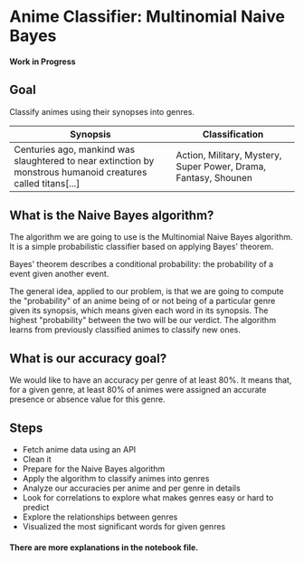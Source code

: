 # Anime Classifier: Multinomial Naive Bayes

#### Work in Progress

## Goal
Classify animes using their synopses into genres.

| Synopsis | Classification
| --- | --- |
| Centuries ago, mankind was slaughtered to near extinction by monstrous humanoid creatures called titans[...] | Action, Military, Mystery, Super Power, Drama, Fantasy, Shounen

## What is the Naive Bayes algorithm?
The algorithm we are going to use is the Multinomial Naive Bayes algorithm. It is a simple probabilistic classifier based on applying Bayes' theorem.

Bayes' theorem describes a conditional probability: the probability of a event given another event.

The general idea, applied to our problem, is that we are going to compute the "probability" of an anime being of or not being of a particular genre given its synopsis, which means given each word in its synopsis. The highest "probability" between the two will be our verdict.
The algorithm learns from previously classified animes to classify new ones.

## What is our accuracy goal?
We would like to have an accuracy per genre of at least 80%. It means that, for a given genre, at least 80% of animes were assigned an accurate presence or absence value for this genre.

## Steps
* Fetch anime data using an API
* Clean it
* Prepare for the Naive Bayes algorithm
* Apply the algorithm to classify animes into genres
* Analyze our accuracies per anime and per genre in details
* Look for correlations to explore what makes genres easy or hard to predict
* Explore the relationships between genres
* Visualized the most significant words for given genres

#### There are more explanations in the notebook file.